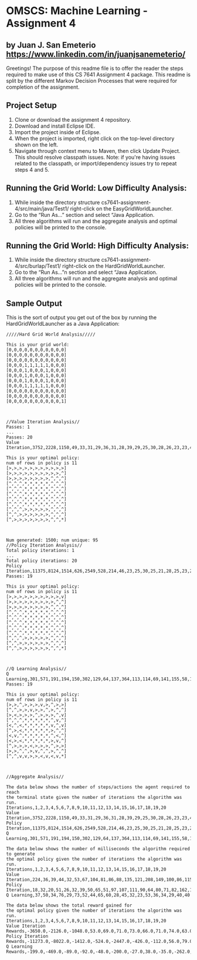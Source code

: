 # OMSCS: Machine Learning - Assignment 4 
## by Juan J. San Emeterio https://www.linkedin.com/in/juanjsanemeterio/


Greetings! The purpose of this readme file is to offer the reader the steps required to make use of this CS 7641 Assignment 4 package. This readme is split by the different Markov Decision Processes that were required for completion of the assignment.

## Project Setup
1. Clone or download the assignment 4 repository.
2. Download and install Eclipse IDE.
3. Import the project inside of Eclipse.
4. When the project is imported, right click on the top-level directory shown on the left.
5. Navigate through context menu to Maven, then click Update Project. This should resolve classpath issues.
Note: if you're having issues related to the classpath, or import/dependency issues try to repeat steps 4 and 5. 

## Running the Grid World: Low Difficulty Analysis:

1. While inside the directory structure cs7641-assignment-4/src/main/java/Test1/ right-click on the EasyGridWorldLauncher.
2. Go to the “Run As…” section and select “Java Application.
3. All three algorithms will run and the aggregate analysis and optimal policies will be printed to the console.

## Running the Grid World: High Difficulty Analysis:

1. While inside the directory structure cs7641-assignment-4/src/burlap/Test1/ right-click on the HardGridWorldLauncher.
2. Go to the “Run As…”n section and select “Java Application.
3. All three algorithms will run and the aggregate analysis and optimal policies will be printed to the console.

## Sample Output
This is the sort of output you get out of the box by running the HardGridWorldLauncher as a Java Application:

```
/////Hard Grid World Analysis/////

This is your grid world:
[0,0,0,0,0,0,0,0,0,0,0]
[0,0,0,0,0,0,0,0,0,0,0]
[0,0,0,0,0,0,0,0,0,0,0]
[0,0,0,1,1,1,1,1,0,0,0]
[0,0,0,1,0,0,0,1,0,0,0]
[0,0,0,1,0,0,0,1,0,0,0]
[0,0,0,1,0,0,0,1,0,0,0]
[0,0,0,1,1,1,1,1,0,0,0]
[0,0,0,0,0,0,0,0,0,0,0]
[0,0,0,0,0,0,0,0,0,0,0]
[0,0,0,0,0,0,0,0,0,0,1]



//Value Iteration Analysis//
Passes: 1
...
Passes: 20
Value Iteration,3752,2228,1150,49,33,31,29,36,31,28,39,29,25,30,28,26,23,23,44,31

This is your optimal policy:
num of rows in policy is 11
[>,>,>,>,>,>,>,>,>,>,>]
[>,>,>,>,>,>,>,>,>,>,^]
[>,>,>,>,>,>,>,>,^,^,^]
[^,^,^,*,*,*,*,*,^,^,^]
[^,^,^,*,*,*,*,*,^,^,^]
[^,^,^,*,*,*,*,*,^,^,^]
[^,^,^,*,*,*,*,*,^,^,^]
[^,^,^,*,*,*,*,*,^,^,^]
[^,^,^,>,>,>,>,>,^,^,^]
[^,^,>,>,>,>,>,>,^,^,^]
[^,>,>,>,>,>,>,>,^,^,*]



Num generated: 1500; num unique: 95
//Policy Iteration Analysis//
Total policy iterations: 1
...
Total policy iterations: 20
Policy Iteration,11375,8124,1514,626,2549,528,214,46,23,25,30,25,21,28,25,23,26,25,25,24
Passes: 19

This is your optimal policy:
num of rows in policy is 11
[>,>,>,>,>,>,>,>,>,>,v]
[>,>,>,>,>,>,>,>,>,^,^]
[>,>,>,>,>,>,>,>,^,^,^]
[^,^,^,*,*,*,*,*,^,^,^]
[^,^,^,*,*,*,*,*,^,^,^]
[^,^,^,*,*,*,*,*,^,^,^]
[^,^,^,*,*,*,*,*,^,^,^]
[^,^,^,*,*,*,*,*,^,^,^]
[^,^,^,>,>,>,>,>,^,^,^]
[^,^,>,>,>,>,>,>,^,^,^]
[^,^,>,>,>,>,>,>,^,^,*]



//Q Learning Analysis//
Q Learning,301,571,191,194,150,302,129,64,137,364,113,114,69,141,155,58,108,89,71,78
Passes: 19

This is your optimal policy:
num of rows in policy is 11
[>,>,^,>,>,>,v,>,^,>,>]
[^,^,>,>,v,>,>,^,>,^,^]
[>,<,>,>,>,^,>,>,>,^,v]
[^,^,^,*,*,*,*,*,^,v,^]
[<,^,<,*,*,*,*,*,v,^,v]
[^,>,<,*,*,*,*,*,>,^,^]
[<,v,^,*,*,*,*,*,^,<,^]
[<,>,<,*,*,*,*,*,>,v,^]
[^,>,>,>,<,>,>,>,^,>,>]
[>,>,^,^,>,v,^,^,>,^,^]
[^,^,v,v,>,>,<,v,<,v,*]



//Aggregate Analysis//

The data below shows the number of steps/actions the agent required to reach 
the terminal state given the number of iterations the algorithm was run.
Iterations,1,2,3,4,5,6,7,8,9,10,11,12,13,14,15,16,17,18,19,20
Value Iteration,3752,2228,1150,49,33,31,29,36,31,28,39,29,25,30,28,26,23,23,44,31
Policy Iteration,11375,8124,1514,626,2549,528,214,46,23,25,30,25,21,28,25,23,26,25,25,24
Q Learning,301,571,191,194,150,302,129,64,137,364,113,114,69,141,155,58,108,89,71,78

The data below shows the number of milliseconds the algorithm required to generate 
the optimal policy given the number of iterations the algorithm was run.
Iterations,1,2,3,4,5,6,7,8,9,10,11,12,13,14,15,16,17,18,19,20
Value Iteration,224,36,39,44,32,53,67,104,81,86,88,135,121,208,149,100,86,115,102,106
Policy Iteration,18,32,20,51,26,32,39,50,65,51,97,107,111,90,64,80,71,82,162,164
Q Learning,37,50,34,76,29,73,52,44,65,60,28,45,32,23,53,36,34,29,40,40

The data below shows the total reward gained for 
the optimal policy given the number of iterations the algorithm was run.
Iterations,1,2,3,4,5,6,7,8,9,10,11,12,13,14,15,16,17,18,19,20
Value Iteration Rewards,-3650.0,-2126.0,-1048.0,53.0,69.0,71.0,73.0,66.0,71.0,74.0,63.0,73.0,77.0,72.0,74.0,76.0,79.0,79.0,58.0,71.0
Policy Iteration Rewards,-11273.0,-8022.0,-1412.0,-524.0,-2447.0,-426.0,-112.0,56.0,79.0,77.0,72.0,77.0,81.0,74.0,77.0,79.0,76.0,77.0,77.0,78.0
Q Learning Rewards,-199.0,-469.0,-89.0,-92.0,-48.0,-200.0,-27.0,38.0,-35.0,-262.0,-11.0,-12.0,33.0,-39.0,-53.0,44.0,-6.0,13.0,31.0,24.0

```
